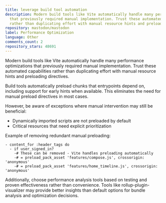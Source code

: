 ```yaml
---
title: leverage build tool automation
description: Modern build tools like Vite automatically handle many performance optimizations
  that previously required manual implementation. Trust these automated capabilities
  rather than duplicating effort with manual resource hints and preloading directives.
repository: mastodon/mastodon
label: Performance Optimization
language: Other
comments_count: 2
repository_stars: 48691
---
```


Modern build tools like Vite automatically handle many performance optimizations that previously required manual implementation. Trust these automated capabilities rather than duplicating effort with manual resource hints and preloading directives.

Build tools automatically preload chunks that entrypoints depend on, including support for early hints when available. This eliminates the need for manual preload directives in most cases.

However, be aware of exceptions where manual intervention may still be beneficial:
- Dynamically imported scripts are not preloaded by default
- Critical resources that need explicit prioritization

Example of removing redundant manual preloading:
```haml
- content_for :header_tags do
  - if user_signed_in?
    -# These can be removed - Vite handles preloading automatically
    -# = preload_pack_asset 'features/compose.js', crossorigin: 'anonymous'
    -# = preload_pack_asset 'features/home_timeline.js', crossorigin: 'anonymous'
```

Additionally, choose performance analysis tools based on testing and proven effectiveness rather than convenience. Tools like rollup-plugin-visualizer may provide better insights than default options for bundle analysis and optimization decisions.